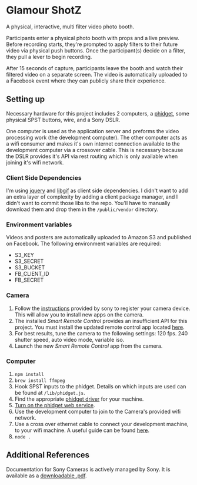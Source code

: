# Glamour ShotZ
A physical, interactive, multi filter video photo booth.

Participants enter a physical photo booth with props and a live preview. Before recording starts, they're prompted to apply filters to their future video via physical push buttons. Once the participant(s) decide on a filter, they pull a lever to begin recording.

After 15 seconds of capture, participants leave the booth and watch their filtered video on a separate screen. The video is automatically uploaded to a Facebook event where they can publicly share their experience.



## Setting up
Necessary hardware for this project includes 2 computers, a [phidget](www.phidgets.com), some physical SPST buttons, wire, and a Sony DSLR.

One computer is used as the application server and preforms the video processing work (the development computer). The other computer acts as a wifi consumer and makes it's own internet connection available to the development computer via a crossover cable. This is necessary because the DSLR provides it's API via rest routing which is only available when joining it's wifi network.

### Client Side Dependencies
I'm using [jquery](http://code.jquery.com/jquery-2.1.4.min.js) and [libgif](https://raw.githubusercontent.com/buzzfeed/libgif-js/master/libgif.js) as client side dependencies. I didn't want to add an extra layer of complexity by adding a client package manager, and I didn't want to commit those libs to the repo. You'll have to manually download them and drop them in the `/public/vendor` directory.


### Environment variables
Videos and posters are automatically uploaded to Amazon S3 and published on Facebook. The following environment variables are required:

* S3_KEY
* S3_SECRET
* S3_BUCKET
* FB_CLIENT_ID
* FB_SECRET

### Camera
1. Follow the [instructions](https://www.playmemoriescameraapps.com/portal/) provided by sony to register your camera device. This will allow you to install new apps on the camera.
2. The installed *Smart Remote Control* provides an insufficient API for this project. You must install the updated remote control app located [here](https://www.playmemoriescameraapps.com/portal/usbdetail.php?eid=IS9104-NPIA09014_00-F00002).
3. For best results, tune the camera to the following settings: 120 fps. 240 shutter speed, auto video mode, variable iso.
4. Launch the new *Smart Remote Control* app from the camera.



### Computer
1. `npm install`
2. `brew install ffmpeg`
3. Hook SPST inputs to the phidget. Details on which inputs are used can be found at `/lib/phidget.js`.
4. Find the appropriate [phidget driver](http://www.phidgets.com/docs/Operating_System_Support) for your machine.
5. [Turn on the phidget web service](http://www.phidgets.com/docs/OS_-_OS_X#WebService).
6. Use the development computer to join to the Camera's provided wifi network.
7. Use a cross over ethernet cable to connect your development machine, to your wifi machine. A useful guide can be found [here](http://www.mactip.net/share-internet-connection-mac/).
8. `node .`



## Additional References
Documentation for Sony Cameras is actively managed by Sony. It is available as a [downloadable .pdf](https://developer.sony.com/downloads/all/sony-camera-remote-api-beta-sdk/).

